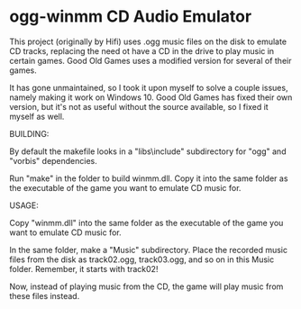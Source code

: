 # ogg-winmm CD Audio Emulator

This project (originally by Hifi) uses .ogg music files on the disk
to emulate CD tracks, replacing the need ot have a CD in the drive
to play music in certain games. Good Old Games uses a modified version
for several of their games. 

It has gone unmaintained, so I took it upon myself to solve a couple issues,
namely making it work on Windows 10. Good Old Games has fixed their own version,
but it's not as useful without the source available, so I fixed it myself as well.

BUILDING:

By default the makefile looks in a "libs\include" subdirectory for 
"ogg" and "vorbis" dependencies.

Run "make" in the folder to build winmm.dll. Copy it into the same folder
as the executable of the game you want to emulate CD music for.

USAGE:

Copy "winmm.dll" into the same folder as the executable of the game you want 
to emulate CD music for.

In the same folder, make a "Music" subdirectory. Place the recorded music files
from the disk as track02.ogg, track03.ogg, and so on in this Music folder. Remember,
it starts with track02!

Now, instead of playing music from the CD, the game will play music from these
files instead.

